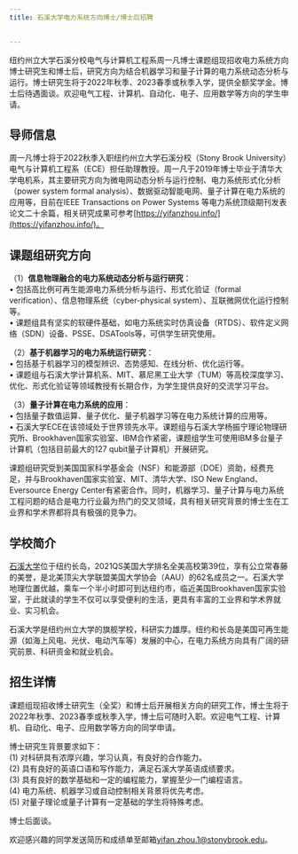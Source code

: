 ```yaml
---
title: 石溪大学电力系统方向博士/博士后招聘

 
---
```

纽约州立大学石溪分校电气与计算机工程系周一凡博士课题组现招收电力系统方向博士研究生和博士后，研究方向为结合机器学习和量子计算的电力系统动态分析与运行。博士研究生将于2022年秋季、2023春季或秋季入学，提供全额奖学金。博士后待遇面谈。欢迎电气工程、计算机、自动化、电子、应用数学等方向的学生申请。

## 导师信息


周一凡博士将于2022秋季入职纽约州立大学石溪分校（Stony Brook University）电气与计算机工程系（ECE）担任助理教授。周一凡于2019年博士毕业于清华大学电机系，其主要研究方向为微电网动态分析与运行控制、电力系统形式化分析（power system formal analysis）、数据驱动智能电网、量子计算在电力系统的应用等，目前在IEEE Transactions on Power Systems 等电力系统顶级期刊发表论文二十余篇，相关研究成果可参考[https://yifanzhou.info/](https://yifanzhou.info/)。


## 课题组研究方向


（1）**信息物理融合的电力系统动态分析与运行研究**：\
•	包括高比例可再生能源电力系统分析与运行、形式化验证（formal verification）、信息物理系统（cyber-physical system）、互联微网优化运行控制等。\
•	课题组具有坚实的软硬件基础，如电力系统实时仿真设备（RTDS）、软件定义网络（SDN）设备、PSSE、DSATools等，可供学生研究使用。

（2）**基于机器学习的电力系统运行研究**：\
•	包括基于机器学习的模型辨识、态势感知、在线分析、优化运行等。\
•	课题组与石溪大学计算机系、MIT、慕尼黑工业大学（TUM）等高校深度学习、优化、形式化验证等领域教授有长期合作，为学生提供良好的交流学习平台。

（3）**量子计算在电力系统的应用**：\
•	包括量子数值运算、量子优化、量子机器学习等在电力系统计算的应用等。\
•	石溪大学ECE在该领域处于世界领先水平。课题组与石溪大学杨振宁理论物理研究所、Brookhaven国家实验室、IBM合作紧密，课题组学生可使用IBM多台量子计算机（包括目前最大的127 qubit量子计算机）开展研究。


课题组研究受到美国国家科学基金会（NSF）和能源部（DOE）资助，经费充足，并与Brookhaven国家实验室、MIT、清华大学、ISO New England、Eversource Energy Center有紧密合作。同时，机器学习、量子计算与电力系统工程问题的结合是电力行业最为热门的交叉领域，具有相关研究背景的博士生在工业界和学术界都将具有极强的竞争力。



## 学校简介


[石溪大学](https://www.stonybrook.edu/)位于纽约长岛，2021QS美国大学排名全美高校第39位，享有公立常春藤的美誉，是北美顶尖大学联盟美国大学协会（AAU）的62名成员之一。石溪大学地理位置优越，乘车一个半小时即可到达纽约市，临近美国Brookhaven国家实验室，于此就读的学生不仅可以享受便利的生活，更具有丰富的工业界和学术界就业、实习机会。

石溪大学是纽约州立大学的旗舰学校，科研实力雄厚。纽约和长岛是美国可再生能源（如海上风电、光伏、电动汽车等）发展的中心，在电力系统方向具有广阔的研究前景、科研资金和就业机会。


## 招生详情


课题组现招收博士研究生（全奖）和博士后开展相关方向的研究工作，博士生将于2022年秋季、2023春季或秋季入学，博士后可随时入职。欢迎电气工程、计算机、自动化、电子、应用数学等方向的同学申请。

博士研究生背景要求如下：\
(1) 对科研具有浓厚兴趣，学习认真，有良好的合作能力。\
(2) 具有良好的英语口语和写作能力，满足石溪大学英语成绩要求。\
(3) 具有良好的数学基础和一定的编程能力，掌握至少一门编程语言。\
(4) 电力系统、机器学习或自动控制相关背景将优先考虑。\
(5) 对量子理论或量子计算有一定基础的学生将特殊考虑。

博士后面谈。

欢迎感兴趣的同学发送简历和成绩单至邮箱[yifan.zhou.1@stonybrook.edu](mailto:yifan.zhou.1@stonybrook.edu)。

